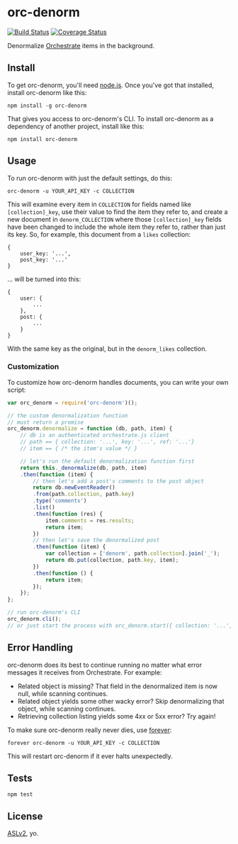 # orc-denorm

[![Build Status](https://travis-ci.org/orchestrate-io/orc-denorm.svg?branch=master)](https://travis-ci.org/orchestrate-io/orc-denorm)
[![Coverage Status](https://coveralls.io/repos/orchestrate-io/orc-denorm/badge.png?branch=master)](https://coveralls.io/r/orchestrate-io/orc-denorm?branch=master)

Denormalize [Orchestrate](http://orchestrate.io/) items in the background.

## Install

To get orc-denorm, you'll need [node.js](). Once you've got that installed, install orc-denorm like this:

    npm install -g orc-denorm

That gives you access to orc-denorm's CLI. To install orc-denorm as a dependency of another project, install like this:

    npm install orc-denorm

## Usage

To run orc-denorm with just the default settings, do this:

    orc-denorm -u YOUR_API_KEY -c COLLECTION

This will examine every item in `COLLECTION` for fields named like `[collection]_key`, use their value to find the item they refer to, and create a new document in `denorm_COLLECTION` where those `[collection]_key` fields have been changed to include the whole item they refer to, rather than just its key. So, for example, this document from a `likes` collection:

    {
        user_key: '...',
        post_key: '...'
    }

... will be turned into this:

    {
        user: {
            ...
        },
        post: {
            ...
        }
    }

With the same key as the original, but in the `denorm_likes` collection.

### Customization

To customize how orc-denorm handles documents, you can write your own script:

``` javascript
var orc_denorm = require('orc-denorm')();

// the custom denormalization function
// must return a promise
orc_denorm.denormalize = function (db, path, item) {
    // db is an authenticated orchestrate.js client
    // path == { collection: '...', key: '...', ref: '...'}
    // item == { /* the item's value */ }

    // let's run the default denormalization function first
    return this._denormalize(db, path, item)
    .then(function (item) {
        // then let's add a post's comments to the post object
        return db.newEventReader()
        .from(path.collection, path.key)
        .type('comments')
        .list()
        .then(function (res) {
            item.comments = res.results;
            return item;
        })
        // then let's save the denormalized post
        .then(function (item) {
            var collection = ['denorm', path.collection].join('_');
            return db.put(collection, path.key, item);
        })
        .then(function () {
            return item;
        });
    });
};

// run orc-denorm's CLI
orc_denorm.cli();
// or just start the process with orc_denorm.start({ collection: '...', api_key: '...' })
```

## Error Handling

orc-denorm does its best to continue running no matter what error messages it receives from Orchestrate. For example:

* Related object is missing? That field in the denormalized item is now null, while scanning continues.
* Related object yields some other wacky error? Skip denormalizing that object, while scanning continues.
* Retrieving collection listing yields some 4xx or 5xx error? Try again!

To make sure orc-denorm really never dies, use [forever](https://github.com/nodejitsu/forever):

    forever orc-denorm -u YOUR_API_KEY -c COLLECTION

This will restart orc-denorm if it ever halts unexpectedly.

## Tests

    npm test

## License

[ASLv2](http://www.apache.org/licenses/LICENSE-2.0), yo.
